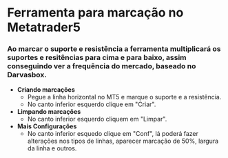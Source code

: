 # Ferramenta para marcação no Metatrader5
### Ao marcar o suporte e resistência a ferramenta multiplicará os suportes e resitências para cima e para baixo, assim conseguindo ver a frequência do mercado, baseado no Darvasbox.
- **Criando marcações**
  - Pegue a linha horizontal no MT5 e marque o suporte e a resistência.
  - No canto inferior esquerdo clique em "Criar".
- **Limpando marcações**
  - No canto inferior esquerdo cliquem em "Limpar".
- **Mais Configurações**
  - No canto inferior esquedo clique em "Conf", lá poderá fazer alterações nos tipos de linhas, aparecer marcação de 50%, largura da linha e outros.   